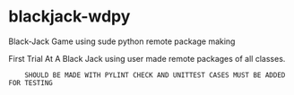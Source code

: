 # blackjack-wdpy
Black-Jack Game using sude python remote package making

First Trial At A Black Jack using user made remote packages of all classes.




        SHOULD BE MADE WITH PYLINT CHECK AND UNITTEST CASES MUST BE ADDED FOR TESTING
        
